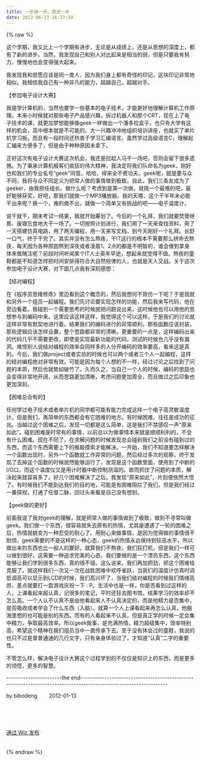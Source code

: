```yaml
---
title: 一步接一步，更进一步
date: 2012-06-17 16:37:59
---
```

{% raw %}
<p>这个学期，我又比上一个学期有进步，无论是从成绩上，还是从思想的深度上，都有了新的进步。当然，我发现自己和别人对比起来是相当的弱，但是只要我肯努力，慢慢地也会变得强大起来。</p><p>我发现我和思愿应该是同一类人，因为我们身上都有奇怪的印记，这块印记非常地相似。我相信我自己有一种非凡的能力，超越自己，超越对手。</p><p>【参加电子设计大赛】</p><p>我是学计算机的，当然也要学一些基本的电子技术，才能更好地理解计算机工作原理。本来小时候就对那些电子产品感兴趣，拆过机器人和那个CRT，现在上了电子技术的课，就更加梦想能够像geek一样做出一个潘多拉盒子。也只有大学有这样的机会，高中根本就是不可能的。大一兴趣冲冲地组织培训讲座，也就买了单片机学习板。而且有一段时间还热衷于学习汇编语言。虽然学过高级语言C，理解起汇编来方便多了，但是由于种种原因未拿下。</p><!--more--><p>正好这次有电子设计大赛这次机会，我还是拉起人马干一场吧，否则会留下很多遗憾。为了秉承计算机极客们疯狂的伟大精神，我决定将我们队命名为geek，刚好也和我们的专业名号“geek”同音。哈哈，得来全不费功夫。geek呢，就是要与众不同，我将与众不同定义为把常人做的事情做到极致。自此，我们三条友成为了geeker，由我担任组长。做什么呢？考虑到是第一次做，就挑一个最难的吧，最好能够获奖，好吧，那我们就做一个MP3播放器。我的天哪，这个干半年未必能干出来呢？换一个，难的做不出，就做一个简单又有挑战的吧——电子温度计。</p><p>说干就干，期末考试一结束，我就开始筹划了。今后的一个礼拜，我们就要焚膏继晷、废寝忘食地大干一场了。一切按照计划进行，我们用了一天来查找资料，用了一天搭建仿真电路，用了两天编程，用一天来写文档，到今天刚好一个礼拜。长舒一口气，终于干完了。其实并没有怎么熬夜，干IT这行的根本不需要那么拼命去熬夜，每天因为各种原因熬到深夜或者凌晨1、2点的都是不明智的，谁会傻到拿身体来做赌注呢？前段时间听闻某个IT人士英年早逝，想起来就觉得不值。熬夜的童鞋都是不知道怎样把时间安排得符合大自然规律的人，也就是天人交战。关于这次参加电子设计大赛，对下面几点我有深刻感想：</p><p>【结对编程】</p><p>在《程序员思维修炼》里边看到这个概念的，然后我想何不效仿一下呢？于是我就和另外一个组员一起编程。我们先讨论要实现怎样的功能，然后我来写代码，他在旁边看着。我碰到一个需要思考的时候就把问题说出来，这时候他也可以用他的思想参与到编码中来。这里应该这样这样，我觉得这个可以这样，于是我们的讨论就这样非常有默契地进行着。结果我们的编码进行的非常顺利，那些函数应该封装，那些逻辑应该怎样设置，整个思路都非常的清晰。更重要的一点是，这样编码出来的代码几乎不需要更改，即使是实现最新功能的代码，测试的时候也几乎没有漏洞。难怪别人说结对编程的效率会同样多的人分开编码的效率要高，看来这是真的。今后，我们做project或者实验的时候也可以两个或者三个人一起编程，这样的结对编程绝对非常有效。可能是因为每个人想的不一样，经过讨论之后找到了问题的本质，然后也就势如破竹了。久而久之，当自己一个人的时候，编码的思路也会变得非常地开阔，从而思路更加清晰，考虑问题更加周全，而且做过之后印象也更加深刻。</p><p>【困难总会有的】</p><p>任何学过电子技术或者单片机的同学都可能有能力完成这样一个电子高灵敏温度计。但是我们，再简单的东西都会有它困难的地方。有时候困难，往往是成功的征兆。当越过这个困难之后，发现一切都是这么简单，这是我们不禁感叹一声“原来如此”。碰到困难是时常有的事情，以前总以为做事情本来就是顺顺利利的，不会有什么困难。现在不同了，在求解问题的时候发现总会碰到我们之前没有碰到过的东西，而这个东西需要上下的推敲摸索才能解决。一开始，我们不知道要怎样解决一个函数出现时，另外一个函数就工作异常的问题，然后经过多次的观察，终于发现了去掉这个函数的时候居然能够运行了，发现是这个函数里面，使用到了中断的I/O口，而这个温度仪又是用计时器中断控制测温的。故而抓住了问题的本质，解决起来就容易多了。好几个困难解决了之后，我发现“原来如此”，片刻便恍然大悟了。有时候我们不能到达我们的目的地，可能是有困难阻拦了我们，但是我们经过一番探视，打通了任督二脉，回过头来看是自己没有想到。</p><p>【geek做的更好】</p><p>前面我说了我对geek的理解，就是把常人做的事情做到了极致，做到不寻常叫做geek。我们做一个东西，很容易就失去原有的热情，尤其是遭遇了一轮的困难之后，热情就蜕变为一种忍受的耐心了。用耐心来做事情，是因为觉得做的事情很不耐烦。geek需要的不是这样的一种心态，geek的热情永远保持到较高水平，所以做出来的东西也比一般人的要好。就算我们不熬夜，我们狂打机，但是我们一样可以做到很好。这需要一种追求完美的心态，我们要做的是一个漂亮东西，这个东西能够让我们学到很多东西，真的很不错。这么说来，我们再加把劲，把这个困难给克服了。就这样我们一次又一次在战胜困难中欢呼雀跃，当我们的温度计仿真时调低调高可以显示到LCD的时候，我们高兴坏了，当我们结对编程的时候我们情绪高昂，差点就要打一盘游戏庆祝一下 : P。生活中也是一样，你是否看到过这样的人，上课看起来超认真，记很多的笔记，平时还狂去图书馆，结果学习的效率却不怎么高。一个人认不认真不是由他看起来人不认真决定的，而是他精力是否集中，是否吸收或者学会了什么东西（入脑）。就算一个人上课看起来再怎么认真，他脑海里想的也可能是别的东西。而有的人看起来不认真，但是真正学的时候一定会集中精力，争取最高效率。所以geek做事，是充满热情，精力超级集中，效率特别高，希望这个精神在我们组员当中一直传承下去。至于没有体会过的童鞋，我说的也只不过是普普通通的几行文字，只有亲身体验过了，才知道“认真”二字的重要性。</p><p>不管怎么样，解决电子设计大赛这个过程学到的不仅仅是知识上的东西，而是更多的领悟，更多的智慧。</p><p>-----------------------the end------------------------------------------------------------------------------------------------------------------</p><p>by bibodeng&nbsp;&nbsp;&nbsp;&nbsp;&nbsp;&nbsp;&nbsp; 2012-01-13</p><p>&nbsp;</p><br /><br /><div><a title="Wiz" href="http://www.wiz.cn/">通过 Wiz 发布</a></div><br /><br />{% endraw %}
